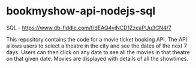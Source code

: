 # bookmyshow-api-nodejs-sql

SQL - https://www.db-fiddle.com/f/dEAQ4vjNCD1ZzeaPUu3CN4/7

This repository contains the code for a movie ticket booking API. The API allows users to select a theatre in the city and see the dates of the next 7 days. Users can then click on any date to see all the movies in that theatre on that given date. Movies are displayed with details of all the showtimes.
